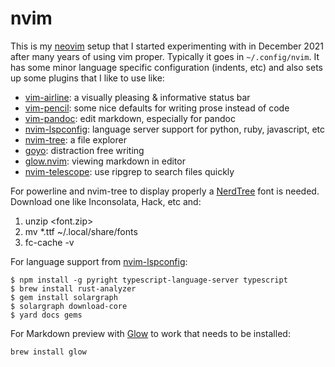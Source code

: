 # nvim

This is my [neovim](https://neovim.io/) setup that I started experimenting with in December 2021 after many years of using vim proper. Typically it goes in `~/.config/nvim`. It has some minor language specific configuration (indents, etc) and also sets up some plugins that I like to use like:

* [vim-airline](https://github.com/vim-airline/vim-airline): a visually pleasing & informative status bar
* [vim-pencil](https://github.com/preservim/vim-pencil): some nice defaults for writing prose instead of code
* [vim-pandoc](https://github.com/vim-pandoc/vim-pandoc): edit markdown, especially for pandoc
* [nvim-lspconfig](https://github.com/neovim/nvim-lspconfig): language server support for python, ruby, javascript, etc
* [nvim-tree](https://github.com/kyazdani42/nvim-tree.lua): a file explorer
* [goyo](https://github.com/junegunn/goyo.vim): distraction free writing
* [glow.nvim](https://github.com/ellisonleao/glow.nvim): viewing markdown in editor
* [nvim-telescope](https://github.com/nvim-telescope/telescope.nvim): use ripgrep to search files quickly

For powerline and nvim-tree to display properly a [NerdTree] font is needed. Download one like Inconsolata, Hack, etc and:

1. unzip <font.zip>
2. mv *.ttf ~/.local/share/fonts
3. fc-cache -v

For language support from [nvim-lspconfig](https://github.com/neovim/nvim-lspconfig/blob/master/doc/server_configurations.md):

    $ npm install -g pyright typescript-language-server typescript
    $ brew install rust-analyzer
    $ gem install solargraph
    $ solargraph download-core
    $ yard docs gems
 
For Markdown preview with [Glow] to work that needs to be installed:

    brew install glow
   
[NerdTree]: https://www.nerdfonts.com/
[Glow]: https://github.com/charmbracelet/glow
